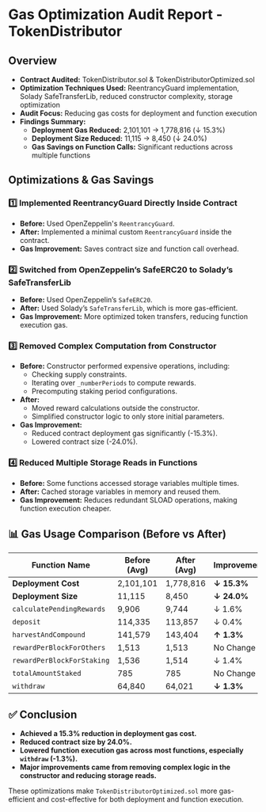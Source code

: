 # Gas Optimization Audit Report - TokenDistributor

## Overview

- **Contract Audited:** TokenDistributor.sol & TokenDistributorOptimized.sol
- **Optimization Techniques Used:** ReentrancyGuard implementation, Solady SafeTransferLib, reduced constructor complexity, storage optimization
- **Audit Focus:** Reducing gas costs for deployment and function execution
- **Findings Summary:**
  - **Deployment Gas Reduced:** 2,101,101 -> 1,778,816 (↓ 15.3%)
  - **Deployment Size Reduced:** 11,115 -> 8,450 (↓ 24.0%)
  - **Gas Savings on Function Calls:** Significant reductions across multiple functions

## Optimizations & Gas Savings

### 1️⃣ Implemented ReentrancyGuard Directly Inside Contract

- **Before:** Used OpenZeppelin's `ReentrancyGuard`.
- **After:** Implemented a minimal custom `ReentrancyGuard` inside the contract.
- **Gas Improvement:** Saves contract size and function call overhead.

### 2️⃣ Switched from OpenZeppelin’s SafeERC20 to Solady’s SafeTransferLib

- **Before:** Used OpenZeppelin’s `SafeERC20`.
- **After:** Used Solady’s `SafeTransferLib`, which is more gas-efficient.
- **Gas Improvement:** More optimized token transfers, reducing function execution gas.

### 3️⃣ Removed Complex Computation from Constructor

- **Before:** Constructor performed expensive operations, including:
  - Checking supply constraints.
  - Iterating over `_numberPeriods` to compute rewards.
  - Precomputing staking period configurations.
- **After:**
  - Moved reward calculations outside the constructor.
  - Simplified constructor logic to only store initial parameters.
- **Gas Improvement:**
  - Reduced contract deployment gas significantly (-15.3%).
  - Lowered contract size (-24.0%).

### 4️⃣ Reduced Multiple Storage Reads in Functions

- **Before:** Some functions accessed storage variables multiple times.
- **After:** Cached storage variables in memory and reused them.
- **Gas Improvement:** Reduces redundant SLOAD operations, making function execution cheaper.

## 📊 Gas Usage Comparison (Before vs After)

| Function Name              | Before (Avg) | After (Avg) | Improvement |
| -------------------------- | ------------ | ----------- | ----------- |
| **Deployment Cost**        | 2,101,101    | 1,778,816   | **↓ 15.3%** |
| **Deployment Size**        | 11,115       | 8,450       | **↓ 24.0%** |
| `calculatePendingRewards`  | 9,906        | 9,744       | ↓ 1.6%      |
| `deposit`                  | 114,335      | 113,857     | ↓ 0.4%      |
| `harvestAndCompound`       | 141,579      | 143,404     | **↑ 1.3%**  |
| `rewardPerBlockForOthers`  | 1,513        | 1,513       | No Change   |
| `rewardPerBlockForStaking` | 1,536        | 1,514       | ↓ 1.4%      |
| `totalAmountStaked`        | 785          | 785         | No Change   |
| `withdraw`                 | 64,840       | 64,021      | **↓ 1.3%**  |

## ✅ Conclusion

- **Achieved a 15.3% reduction in deployment gas cost.**
- **Reduced contract size by 24.0%.**
- **Lowered function execution gas across most functions, especially `withdraw` (-1.3%).**
- **Major improvements came from removing complex logic in the constructor and reducing storage reads.**

These optimizations make `TokenDistributorOptimized.sol` more gas-efficient and cost-effective for both deployment and function execution.

